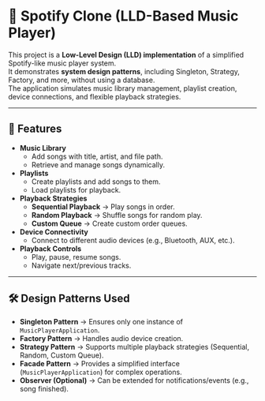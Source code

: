 # 🎵 Spotify Clone (LLD-Based Music Player)

This project is a **Low-Level Design (LLD) implementation** of a simplified Spotify-like music player system.  
It demonstrates **system design patterns**, including Singleton, Strategy, Factory, and more, without using a database.  
The application simulates music library management, playlist creation, device connections, and flexible playback strategies.

---

## 🚀 Features
- **Music Library**
  - Add songs with title, artist, and file path.
  - Retrieve and manage songs dynamically.
- **Playlists**
  - Create playlists and add songs to them.
  - Load playlists for playback.
- **Playback Strategies**
  - **Sequential Playback** → Play songs in order.
  - **Random Playback** → Shuffle songs for random play.
  - **Custom Queue** → Create custom order queues.
- **Device Connectivity**
  - Connect to different audio devices (e.g., Bluetooth, AUX, etc.).
- **Playback Controls**
  - Play, pause, resume songs.
  - Navigate next/previous tracks.

---

## 🛠️ Design Patterns Used
- **Singleton Pattern** → Ensures only one instance of `MusicPlayerApplication`.
- **Factory Pattern** → Handles audio device creation.
- **Strategy Pattern** → Supports multiple playback strategies (Sequential, Random, Custom Queue).
- **Facade Pattern** → Provides a simplified interface (`MusicPlayerApplication`) for complex operations.
- **Observer (Optional)** → Can be extended for notifications/events (e.g., song finished).
